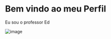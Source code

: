 # Bem vindo ao meu Perfil

Eu sou o professor Ed

![image](https://github.com/user-attachments/assets/ca16345c-523f-40a3-98fe-6cc5142e8628)

